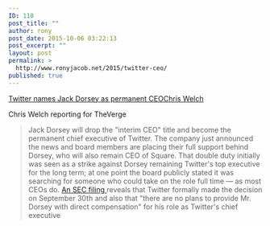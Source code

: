 ```yaml
---
ID: 110
post_title: ""
author: rony
post_date: 2015-10-06 03:22:13
post_excerpt: ""
layout: post
permalink: >
  http://www.ronyjacob.net/2015/twitter-ceo/
published: true
---
```

<a href="http://www.theverge.com/2015/10/5/9187371/jack-dorsey-twitter-ceo" target="_blank">Twitter names Jack Dorsey as permanent CEO</a><a class="author fn" href="http://www.theverge.com/users/ChrisWelch">Chris Welch</a>

Chris Welch reporting for TheVerge
<blockquote>Jack Dorsey will drop the "interim CEO" title and become the permanent chief executive of Twitter. The company just announced the news and board members are placing their full support behind Dorsey, who will also remain CEO of Square. That double duty initially was seen as a strike against Dorsey remaining Twitter's top executive for the long term; at one point the board publicly stated it was searching for someone who could take on the role full time — as most CEOs do. <a href="http://www.sec.gov/Archives/edgar/data/1418091/000156459015008279/twtr-8k_20150930.htm" target="_blank">An SEC filing </a>reveals that Twitter formally made the decision on September 30th and also that "there are no plans to provide Mr. Dorsey with direct compensation" for his role as Twitter's chief executive</blockquote>